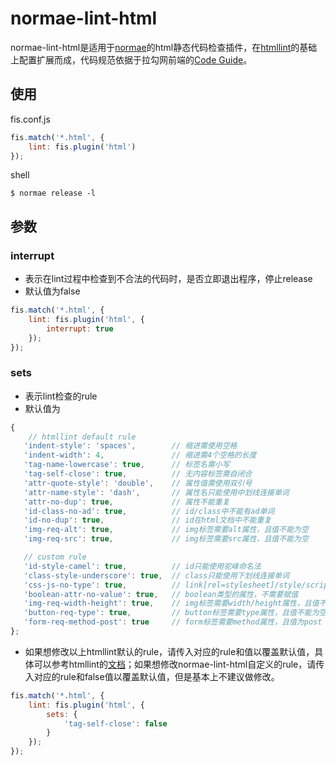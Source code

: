 # normae-lint-html

normae-lint-html是适用于[normae](https://github.com/Lagou-Frontend/normae)的html静态代码检查插件，在[htmllint](https://github.com/htmllint/htmllint)的基础上配置扩展而成，代码规范依据于拉勾网前端的[Code Guide](https://github.com/Lagou-Frontend/Code-Guide)。

## 使用
fis.conf.js

```javascript
fis.match('*.html', {
    lint: fis.plugin('html')
});
```
shell

```shell
$ normae release -l
```

## 参数

### interrupt
* 表示在lint过程中检查到不合法的代码时，是否立即退出程序，停止release
* 默认值为false

```javascript
fis.match('*.html', {
    lint: fis.plugin('html', {
        interrupt: true
    });
});
```

### sets
* 表示lint检查的rule
* 默认值为

 ```javascript
 {
     // htmllint default rule
    'indent-style': 'spaces',        // 缩进需使用空格
    'indent-width': 4,               // 缩进需4个空格的长度
    'tag-name-lowercase': true,      // 标签名需小写
    'tag-self-close': true,          // 无内容标签需自闭合
    'attr-quote-style': 'double',    // 属性值需使用双引号
    'attr-name-style': 'dash',       // 属性名只能使用中划线连接单词
    'attr-no-dup': true,             // 属性不能重复
    'id-class-no-ad': true,          // id/class中不能有ad单词
    'id-no-dup': true,               // id在html文档中不能重复
    'img-req-alt': true,             // img标签需要alt属性，且值不能为空
    'img-req-src': true,             // img标签需要src属性，且值不能为空

    // custom rule 
    'id-style-camel': true,          // id只能使用驼峰命名法
    'class-style-underscore': true,  // class只能使用下划线连接单词
    'css-js-no-type': true,          // link[rel=stylesheet]/style/script标签不需要type属性
    'boolean-attr-no-value': true,   // boolean类型的属性，不需要赋值
    'img-req-width-height': true,    // img标签需要width/height属性，且值不能为空
    'button-req-type': true,         // button标签需要type属性，且值不能为空
    'form-req-method-post': true     // form标签需要method属性，且值为post
};
 ```
 
* 如果想修改以上htmllint默认的rule，请传入对应的rule和值以覆盖默认值，具体可以参考htmllint的[文档](https://github.com/htmllint/htmllint/wiki/Options)；如果想修改normae-lint-html自定义的rule，请传入对应的rule和false值以覆盖默认值，但是基本上不建议做修改。

```javascript
fis.match('*.html', {
    lint: fis.plugin('html', {
        sets: {
            'tag-self-close': false
        }
    });
});
```
